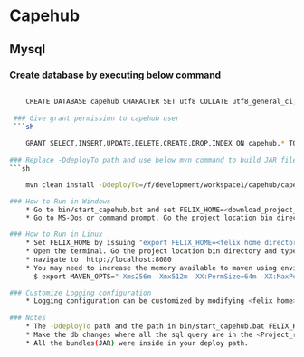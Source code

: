 # Capehub

## Mysql

### Create database by executing below command
```sh

	CREATE DATABASE capehub CHARACTER SET utf8 COLLATE utf8_general_ci;
 
 ### Give grant permission to capehub user
 ```sh
 
	GRANT SELECT,INSERT,UPDATE,DELETE,CREATE,DROP,INDEX ON capehub.* TO 'capehub'@'localhost' IDENTIFIED BY 'capehub';
 
### Replace -DdeployTo path and use below mvn command to build JAR files
```sh

	mvn clean install -DdeployTo=/f/development/workspace1/capehub/capehub -Dmaven.test.skip=true

### How to Run in Windows
	* Go to bin/start_capehub.bat and set FELIX_HOME=<download_project_path_location>
	* Go to MS-Dos or command prompt. Go the project location bin directory and type start_capehub.bat

### How to Run in Linux
	* Set FELIX_HOME by issuing "export FELIX_HOME=<felix home directory>"
	* Open the terminal. Go the project location bin directory and type ./start_capehub.sh
	* navigate to  http://localhost:8080
	* You may need to increase the memory available to maven using environment variables.  For example:
      $ export MAVEN_OPTS="-Xms256m -Xmx512m -XX:PermSize=64m -XX:MaxPermSize=128m"

### Customize Logging configuration
	* Logging configuration can be customized by modifying <felix home>/etc/services/org.ops4j.pax.logging.properties.
	
### Notes
	* The -DdeployTo path and the path in bin/start_capehub.bat FELIX_HOME should match.
	* Make the db changes where all the sql query are in the <Project_root_dir>/docs/script/ddl/mysql5.sql
	* All the bundles(JAR) were inside in your deploy path.